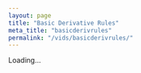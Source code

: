 ```yaml
---
layout: page
title: "Basic Derivative Rules"
meta_title: "basicderivrules"
permalink: "/vids/basicderivrules/"
---
```



<html>
<head>
<script>

function setCookie(cname,cvalue,exdays) {
    var d = new Date();
    d.setTime(d.getTime() + (exdays*24*60*60*1000));
    var expires = "expires=" + d.toGMTString();
    document.cookie = cname + "=" + cvalue + ";" + expires + ";path=/";
}

function getCookie(cname) {
    var name = cname + "=";
    var decodedCookie = decodeURIComponent(document.cookie);
    var ca = decodedCookie.split(';');
    for(var i = 0; i < ca.length; i++) {
        var c = ca[i];
        while (c.charAt(0) == ' ') {
            c = c.substring(1);
        }
        if (c.indexOf(name) == 0) {
            return c.substring(name.length, c.length);
        }
    }
    return "";
}

function checkCookie() {
    var vidchoice=getCookie("basicderivrules");
    if (vidchoice==1){window.location.href = "https://ximera.osu.edu/calcvids2019/in/c/basicderivrules";}
    else if (vidchoice==2){window.location.href = "https://ximera.osu.edu/calcvids2019/in/o/basicderivrules";}
    else if (vidchoice==3){window.location.href = "https://ximera.osu.edu/calcvids2019/in/v/basicderivrules";}
    else if (vidchoice==4){window.location.href = "https://ximera.osu.edu/calcvids2019/nin/c/basicderivrules";}
    else if (vidchoice==5){window.location.href = "https://ximera.osu.edu/calcvids2019/nin/o/basicderivrules";}
    else if (vidchoice==6){window.location.href = "https://ximera.osu.edu/calcvids2019/nin/v/basicderivrules";}
    else {
      var forwardchoice=Math.random();
      if (forwardchoice <= (1/6) ){
        setCookie("basicderivrules", 1, 365);
        checkCookie();
        }
      else if (forwardchoice <= (2/6) ){
        setCookie("basicderivrules", 2, 365);
        checkCookie();
        }
      else if (forwardchoice <= (3/6) ){
        setCookie("basicderivrules", 3, 365);
        checkCookie();
        }
        else if (forwardchoice <= (4/6) ){
          setCookie("basicderivrules", 4, 365);
          checkCookie();
          }
          else if (forwardchoice <= (5/6) ){
            setCookie("basicderivrules", 5, 365);
            checkCookie();
            }
      else {
        setCookie("basicderivrules", 6, 365);
        checkCookie();
        }
      }
}



</script>
</head>
<body onload="checkCookie()">
Loading...
</body>
</html>
